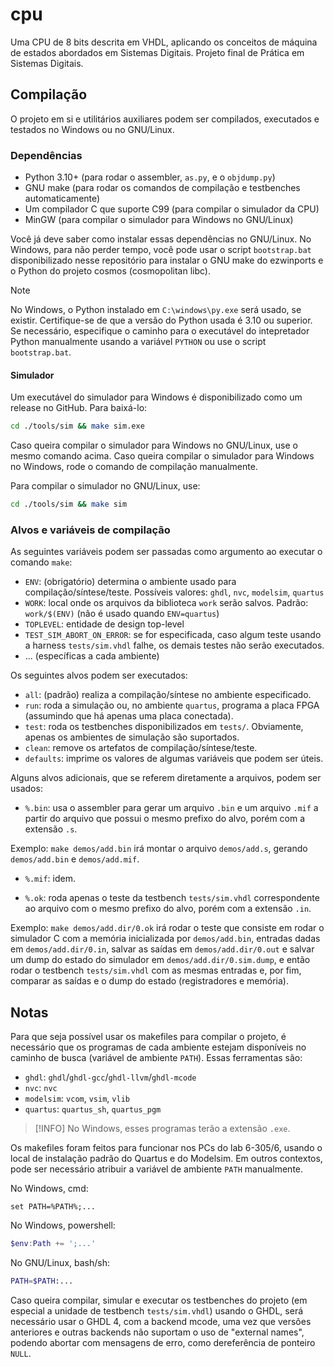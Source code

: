 cpu
===

Uma CPU de 8 bits descrita em VHDL, aplicando os conceitos de máquina de estados
abordados em Sistemas Digitais. Projeto final de Prática em Sistemas Digitais. 

## Compilação

O projeto em si e utilitários auxiliares podem ser compilados, executados e 
testados no Windows ou no GNU/Linux.

### Dependências

 - Python 3.10+ (para rodar o assembler, `as.py`, e o `objdump.py`)
 - GNU make (para rodar os comandos de compilação e testbenches automaticamente)
 - Um compilador C que suporte C99 (para compilar o simulador da CPU)
 - MinGW (para compilar o simulador para Windows no GNU/Linux)

Você já deve saber como instalar essas dependências no GNU/Linux. No Windows, para
não perder tempo, você pode usar o script `bootstrap.bat` disponibilizado nesse
repositório para instalar o GNU make do ezwinports e o Python do projeto cosmos
(cosmopolitan libc).

> [!NOTE]
> No Windows, o Python instalado em `C:\windows\py.exe` será usado, se existir.
> Certifique-se de que a versão do Python usada é 3.10 ou superior. Se necessário,
> especifique o caminho para o executável do intepretador Python manualmente usando
> a variável `PYTHON` ou use o script `bootstrap.bat`.

#### Simulador

Um executável do simulador para Windows é disponibilizado como um release no GitHub. 
Para baixá-lo:

```sh
cd ./tools/sim && make sim.exe
```

Caso queira compilar o simulador para Windows no GNU/Linux, use o mesmo comando acima.
Caso queira compilar o simulador para Windows no Windows, rode o comando de compilação manualmente.

Para compilar o simulador no GNU/Linux, use:

```sh
cd ./tools/sim && make sim
```

### Alvos e variáveis de compilação

As seguintes variáveis podem ser passadas como argumento ao executar o comando `make`:

 - `ENV`: (obrigatório) determina o ambiente usado para compilação/síntese/teste.
 Possíveis valores: `ghdl`, `nvc`, `modelsim`, `quartus`
 - `WORK`: local onde os arquivos da biblioteca `work` serão salvos.
 Padrão: `work/$(ENV)` (não é usado quando `ENV=quartus`)
 - `TOPLEVEL`: entidade de design top-level
 - `TEST_SIM_ABORT_ON_ERROR`: se for especificada, caso algum teste usando a harness
 `tests/sim.vhdl` falhe, os demais testes não serão executados.
 - ... (específicas a cada ambiente)

Os seguintes alvos podem ser executados:

 - `all`: (padrão) realiza a compilação/síntese no ambiente especificado.
 - `run`: roda a simulação ou, no ambiente `quartus`, programa a placa FPGA 
 (assumindo que há apenas uma placa conectada).
 - `test`: roda os testbenches disponibilizados em `tests/`. Obviamente,
 apenas os ambientes de simulação são suportados.
 - `clean`: remove os artefatos de compilação/síntese/teste.
 - `defaults`: imprime os valores de algumas variáveis que podem ser úteis.

Alguns alvos adicionais, que se referem diretamente a arquivos, podem ser usados:

 - `%.bin`: usa o assembler para gerar um arquivo `.bin` e um arquivo `.mif` 
 a partir do arquivo que possui o mesmo prefixo do alvo, porém com a extensão `.s`.
 
 Exemplo: `make demos/add.bin` irá montar o arquivo `demos/add.s`, gerando
 `demos/add.bin` e `demos/add.mif`.

 - `%.mif`: idem.

 - `%.ok`: roda apenas o teste da testbench `tests/sim.vhdl` correspondente ao arquivo
 com o mesmo prefixo do alvo, porém com a extensão `.in`.

 Exemplo: `make demos/add.dir/0.ok` irá rodar o teste que consiste em rodar o simulador
 C com a memória inicializada por `demos/add.bin`, entradas dadas em `demos/add.dir/0.in`,
 salvar as saídas em `demos/add.dir/0.out` e salvar um dump do estado do simulador em
 `demos/add.dir/0.sim.dump`, e então rodar o testbench `tests/sim.vhdl` com as mesmas
 entradas e, por fim, comparar as saídas e o dump do estado (registradores e memória).

## Notas

Para que seja possível usar os makefiles para compilar o projeto, é necessário
que os programas de cada ambiente estejam disponíveis no caminho de busca 
(variável de ambiente `PATH`). Essas ferramentas são:

 - `ghdl`: `ghdl`/`ghdl-gcc`/`ghdl-llvm`/`ghdl-mcode`
 - `nvc`: `nvc`
 - `modelsim`: `vcom`, `vsim`, `vlib`
 - `quartus`: `quartus_sh`, `quartus_pgm`

> [!INFO]
> No Windows, esses programas terão a extensão `.exe`.

Os makefiles foram feitos para funcionar nos PCs do lab 6-305/6, usando o local
de instalação padrão do Quartus e do Modelsim. Em outros contextos, pode ser
necessário atribuir a variável de ambiente `PATH` manualmente.

No Windows, cmd:

```
set PATH=%PATH%;...
```

No Windows, powershell:

```powershell
$env:Path += ';...'
```

No GNU/Linux, bash/sh:

```sh
PATH=$PATH:...
```

Caso queira compilar, simular e executar os testbenches do projeto (em especial 
a unidade de testbench `tests/sim.vhdl`) usando o GHDL, será necessário usar o
GHDL 4, com a backend mcode, uma vez que versões anteriores e outras backends 
não suportam o uso de "external names", podendo abortar com mensagens de erro, 
como dereferência de ponteiro `NULL`.
